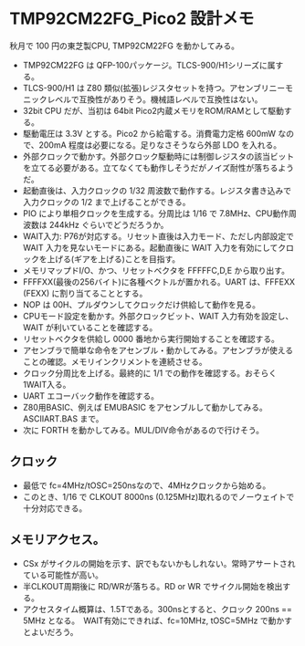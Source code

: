 # TMP92CM22FG_Pico2 設計メモ

秋月で 100 円の東芝製CPU, TMP92CM22FG を動かしてみる。

* TMP92CM22FG は QFP-100パッケージ。TLCS-900/H1シリーズに属する。
* TLCS-900/H1 は Z80 類似(拡張)レジスタセットを持つ。アセンブリニーモニックレベルで互換性がありそう。機械語レベルで互換性はない。
* 32bit CPU だが、当初は 64bit Pico2内蔵メモリをROM/RAMとして駆動する。
* 駆動電圧は 3.3V とする。Pico2 から給電する。消費電力定格 600mW なので、200mA 程度は必要になる。足りなさそうなら外部 LDO を入れる。
* 外部クロックで動かす。外部クロック駆動時には制御レジスタの該当ビットを立てる必要がある。立てなくても動作しそうだがノイズ耐性が落ちるようだ。
* 起動直後は、入力クロックの 1/32 周波数で動作する。レジスタ書き込みで入力クロックの 1/2 まで上げることができる。
* PIO により単相クロックを生成する。分周比は 1/16 で 7.8MHz、CPU動作周波数は 244kHz ぐらいでどうだろうか。
* WAIT入力: P76が対応する。リセット直後は入力モード、ただし内部設定で WAIT 入力を見ないモードにある。起動直後に WAIT 入力を有効にしてクロックを上げる(ギアを上げる)ことを目指す。
* メモリマップドI/O、かつ、リセットベクタを FFFFFC,D,E から取り出す。
* FFFFXX(最後の256バイト)に各種ベクトルが置かれる。UART は、FFFEXX (FEXX) に割り当てることとする。
* NOP は 00H、プルダウンしてクロックだけ供給して動作を見る。
* CPUモード設定を動かす。外部クロックビット、WAIT 入力有効を設定し、WAIT が利いていることを確認する。
* リセットベクタを供給し 0000 番地から実行開始することを確認する。 
* アセンブラで簡単な命令をアセンブル・動かしてみる。アセンブラが使えることの確認。メモリインクリメントを連続させる。
* クロック分周比を上げる。最終的に 1/1 での動作を確認する。おそらく 1WAIT入る。
* UART エコーバック動作を確認する。
* Z80用BASIC、例えば EMUBASIC をアセンブルして動かしてみる。ASCIIART.BAS まで。
* 次に FORTH を動かしてみる。MUL/DIV命令があるので行けそう。

## クロック

* 最低で fc=4MHz/tOSC=250nsなので、4MHzクロックから始める。
* このとき、1/16 で CLKOUT 8000ns (0.125MHz)取れるのでノーウェイトで十分対応できる。

## メモリアクセス。

* CSx がサイクルの開始を示す、訳でもないかもしれない。常時アサートされている可能性が高い。
* 半CLKOUT周期後に RD/WRが落ちる。RD or WR でサイクル開始を検出する。
* アクセスタイム概算は、1.5Tである。300nsとすると、クロック 200ns == 5MHz となる。　WAIT有効にできれば、fc=10MHz, tOSC=5MHz で動かすとよいだろう。

